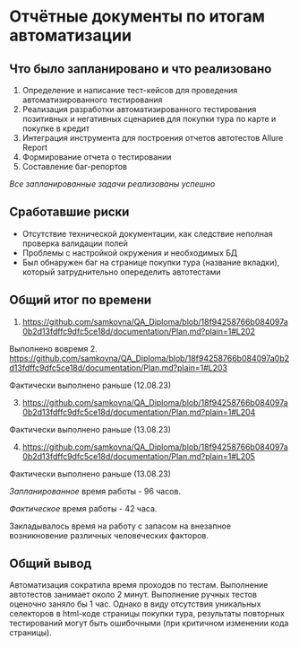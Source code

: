 # Отчётные документы по итогам автоматизации

## Что было запланировано и что реализовано

1. Определение и написание тест-кейсов для проведения автоматизированного тестирования
2. Реализация разработки автоматизированного тестирования позитивных и негативных сценариев для покупки тура 
по карте и покупке в кредит
3. Интеграция инструмента для построения отчетов автотестов Allure Report
4. Формирование отчета о тестировании
5. Составление баг-репортов

*Все запланированные задачи реализованы успешно*

## Сработавшие риски
* Отсутствие технической документации, как следствие неполная проверка валидации полей
* Проблемы с настройкой окружения и необходимых БД
* Был обнаружен баг на странице покупки тура (название вкладки), который затруднительно опеределить автотестами

## Общий итог по времени
1. https://github.com/samkovna/QA_Diploma/blob/18f94258766b084097a0b2d13fdffc9dfc5ce18d/documentation/Plan.md?plain=1#L202

Выполнено вовремя
2. https://github.com/samkovna/QA_Diploma/blob/18f94258766b084097a0b2d13fdffc9dfc5ce18d/documentation/Plan.md?plain=1#L203

Фактически выполнено раньше (12.08.23)

3. https://github.com/samkovna/QA_Diploma/blob/18f94258766b084097a0b2d13fdffc9dfc5ce18d/documentation/Plan.md?plain=1#L204

Фактически выполнено раньше (13.08.23)

4. https://github.com/samkovna/QA_Diploma/blob/18f94258766b084097a0b2d13fdffc9dfc5ce18d/documentation/Plan.md?plain=1#L205

Фактически выполнено раньше (13.08.23)

*Запланированное* время работы - 96 часов. 

*Фактическое* время работы - 42 часа. 

Закладывалось время на работу с запасом на внезапное возникновение различных человеческих факторов. 

## Общий вывод
Автоматизация сократила время проходов по тестам. Выполнение автотестов занимает около 2 минут. Выполнение ручных тестов оценочно заняло бы 1 час.
Однако в виду отсутствия уникальных селекторов в html-коде страницы покупки тура, результаты повторных тестирований могут быть ошибочными (при критичном изменении кода страницы).
